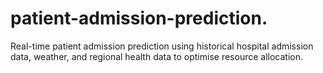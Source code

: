 # patient-admission-prediction.
Real-time patient admission prediction using historical hospital admission data, weather, and regional health data to optimise resource allocation.
